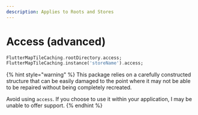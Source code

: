 ```yaml
---
description: Applies to Roots and Stores
---
```


# Access (advanced)

```dart
FlutterMapTileCaching.rootDirectory.access;
FlutterMapTileCaching.instance('storeName').access;
```

{% hint style="warning" %}
This package relies on a carefully constructed structure that can be easily damaged to the point where it may not be able to be repaired without being completely recreated.

Avoid using `access`. If you choose to use it within your application, I may be unable to offer support.
{% endhint %}
